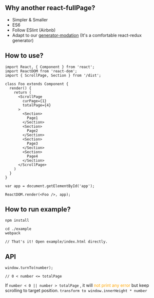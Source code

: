 ## Why another react-fullPage?
* Simpler & Smaller
* ES6
* Follow ESlint (Airbnb)
* Adapt to our [generator-modation](https://github.com/zhaozhiming/generator-modation) (It's a comfortable react-redux generator)

## How to use?
```
import React, { Component } from 'react';
import ReactDOM from 'react-dom';
import { ScrollPage, Section } from '/dist';

class Foo extends Component {
  render() {
    return (
      <ScrollPage
        curPage={1}
        totalPage={4}
      >
        <Section>
          Page1
        </Section>
        <Section>
          Page2
        </Section>
        <Section>
          Page3
        </Section>
        <Section>
          Page4
        </Section>
      </ScrollPage>
    )
  }
}

var app = document.getElementById('app');

ReactDOM.render(<Foo />, app);
```


## How to run example?

```
npm install

cd ./example
webpack

// That's it! Open example/index.html directly.
```

## API
```
window.turnTo(number);

// 0 < number <= totalPage

```
If `number < 0 || number > totalPage` , it will <span style="color: orange">not print any error</span> but keep scrolling to target position. `transform to window.innerHeight * number`